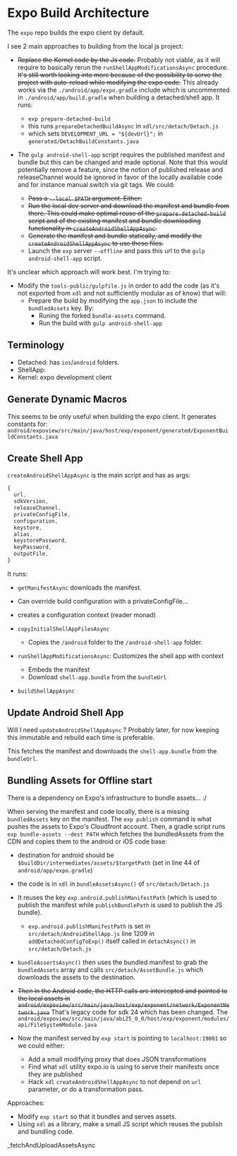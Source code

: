 # Expo Build Architecture

The `expo` repo builds the expo client by default.

I see 2 main approaches to building from the local js project:

  - ~~Replace the Kernel code by the Js code.~~ Probably not viable, as it will require to basically rerun the `runShellAppModificationsAsync` procedure. ~~It's still worth looking into more because of the possibility to serve the project with auto-reload while modifying the expo code.~~ This already works via the `./android/app/expo.gradle` include which is uncommented in `./android/app/build.gradle` when building a detached/shell app. It runs:

    - `exp prepare-detached-build`
    - this runs `prepareDetachedBuildAsync` in `xdl/src/detach/Detach.js`
    - which sets `DEVELOPMENT_URL = "${devUrl}";` in `generated/DetachBuildConstants.java`

  - The `gulp android-shell-app` script requires the published manifest and bundle but this can be changed and made optional. Note that this would potentially remove a feature, since the notion of published release and releaseChannel would be ignored in favor of the locally available code and for instance manual switch via git tags. We could:

    - ~~Pass a `--local $PATH` argument. Either:~~
    - ~~Run the local dev server and download the manifest and bundle from there. This could make optimal reuse of the `prepare-detached-build` script and of the existing manifest and bundle downloading functionality in `createAndroidShellAppAsync`.~~
    - ~~Generate the manifest and bundle statically, and modify the `createAndroidShellAppAsync` to use these files.~~
    - Launch the `exp` server `--offline` and pass this url to the `gulp android-shell-app` script.

It's unclear which approach will work best. I'm trying to:
  - Modify the `tools-public/gulpfile.js` in order to add the code (as it's not exported from `xdl` and not sufficiently modular as of know) that will:
    - Prepare the build by modifying the `app.json` to include the `bundledAssets` key. By:
      - Runing the forked `bundle-assets` command.
      - Run the build with `gulp android-shell-app`

## Terminology

  - Detached: has `ios`/`android` folders.
  - ShellApp:
  - Kernel: expo development client

## Generate Dynamic Macros

This seems to be only useful when building the expo client. It generates
constants for: `android/expoview/src/main/java/host/exp/exponent/generated/ExponentBuildConstants.java`

## Create Shell App

`createAndroidShellAppAsync` is the main script and has as args:

```js
{
  url,
  sdkVersion,
  releaseChannel,
  privateConfigFile,
  configuration,
  keystore,
  alias,
  keystorePassword,
  keyPassword,
  outputFile,
}
```

It runs:

  - `getManifestAsync` downloads the manifest.

  - Can override build configuration with a privateConfigFile...

  - creates a configuration context (reader monad)

  - `copyInitialShellAppFilesAsync`

    - Copies the `/android` folder to the `/android-shell-app` folder.

  - `runShellAppModificationsAsync`: Customizes the shell app with context

    - Embeds the manifest
    - Download `shell-app.bundle` from the `bundleUrl`

  - `buildShellAppAsync`

## Update Android Shell App

Will I need `updateAndroidShellAppAsync` ? Probably later, for now keeping this
immutable and rebuild each time is preferable.

This fetches the manifest and downloads the `shell-app.bundle` from the `bundleUrl`.

## Bundling Assets for Offline start

There is a dependency on Expo's infrastructure to bundle assets... :/

When serving the manifest and code locally, there is a missing `bundledAssets` key on the manifest. The `exp publish` command is what pushes the assets to Expo's Cloudfront account. Then, a gradle script runs `exp bundle-assets --dest PATH` which fetches the bundledAssets from the CDN and copies them to the android or iOS code base:

  - destination for android should be `$buildDir/intermediates/assets/$targetPath` (set in line 44 of `android/app/expo.gradle`)

  - the code is in `xdl` in `bundleAssetsAsync()` of `src/detach/Detach.js`

  - It reuses the key `exp.android.publishManifestPath` (which is used to publish the manifest while `publishBundlePath` is used to publish the JS bundle).
    - `exp.android.publishManifestPath` is set in `src/detach/AndroidShellApp.js` line 1209 in `addDetachedConfigToExp()` itself called in `detachAsync()` in `src/detach/Detach.js`

  - `bundleAssertsAsync()` then uses the bundled manifest to grab the `bundledAssets` array and calls `src/detach/AssetBundle.js` which downloads the assets to the destination.

  - ~~Then in the Android code, the HTTP calls are intercepted and pointed to the local assets in `android/expoview/src/main/java/host/exp/exponent/network/ExponentNetwork.java`~~ That's legacy code for sdk 24 which has been changed. The `android/expoview/src/main/java/abi25_0_0/host/exp/exponent/modules/api/FileSystemModule.java`

  - Now the manifest served by `exp start` is pointing to `localhost:19001` so we could either:
    - Add a small modifying proxy that does JSON transformations
    - Find what `xdl` utility expo.io is using to serve their manifests once they are published
    - Hack `xdl` `createAndroidShellAppAsync` to not depend on `url` parameter, or do a transformation pass.

Approaches:

  - Modify `exp start` so that it bundles and serves assets.
  - Using `xdl` as a library, make a small JS script which reuses the publish and bundling code.

\_fetchAndUploadAssetsAsync
